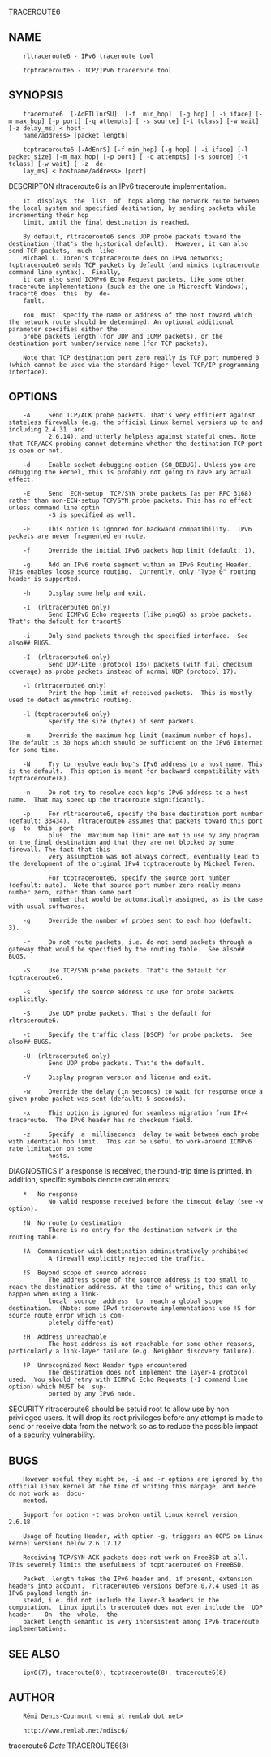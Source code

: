   TRACEROUTE6
 
## NAME
        rltraceroute6 - IPv6 traceroute tool
 
        tcptraceroute6 - TCP/IPv6 traceroute tool
 
## SYNOPSIS
        traceroute6  [-AdEILlnrSU]  [-f  min_hop]  [-g hop] [ -i iface] [-m max_hop] [-p port] [-q attempts] [ -s source] [-t tclass] [-w wait] [-z delay_ms] < host‐
        name/address> [packet length]
 
        tcptraceroute6 [-AdEnrS] [-f min_hop] [-g hop] [ -i iface] [-l packet_size] [-m max_hop] [-p port] [ -q attempts] [-s source] [-t tclass] [-w wait] [ -z  de‐
        lay_ms] < hostname/address> [port]
 
 DESCRIPTON
        rltraceroute6 is an IPv6 traceroute implementation.
 
        It  displays  the  list  of  hops along the network route between the local system and specified destination, by sending packets while incrementing their hop
        limit, until the final destination is reached.
 
        By default, rltraceroute6 sends UDP probe packets toward the destination (that's the historical default).  However, it can also send TCP packets,  much  like
        Michael C. Toren's tcptraceroute does on IPv4 networks; tcptraceroute6 sends TCP packets by default (and mimics tcptraceroute command line syntax).  Finally,
        it can also send ICMPv6 Echo Request packets, like some other traceroute implementations (such as the one in Microsoft Windows); tracert6 does  this  by  de‐
        fault.
 
        You  must  specify the name or address of the host toward which the network route should be determined. An optional additional parameter specifies either the
        probe packets length (for UDP and ICMP packets), or the destination port number/service name (for TCP packets).
 
        Note that TCP destination port zero really is TCP port numbered 0 (which cannot be used via the standard higer-level TCP/IP programming interface).
 
## OPTIONS
        -A     Send TCP/ACK probe packets. That's very efficient against stateless firewalls (e.g. the official Linux kernel versions up to and including 2.4.31  and
               2.6.14), and utterly helpless against stateful ones. Note that TCP/ACK probing cannot determine whether the destination TCP port is open or not.
 
        -d     Enable socket debugging option (SO_DEBUG). Unless you are debugging the kernel, this is probably not going to have any actual effect.
 
        -E     Send  ECN-setup  TCP/SYN probe packets (as per RFC 3168) rather than non-ECN-setup TCP/SYN probe packets. This has no effect unless command line optin
               -S is specified as well.
 
        -F     This option is ignored for backward compatibility.  IPv6 packets are never fragmented en route.
 
        -f     Override the initial IPv6 packets hop limit (default: 1).
 
        -g     Add an IPv6 route segment within an IPv6 Routing Header.  This enables loose source routing.  Currently, only "Type 0" routing header is supported.
 
        -h     Display some help and exit.
 
        -I  (rltraceroute6 only)
               Send ICMPv6 Echo requests (like ping6) as probe packets.  That's the default for tracert6.
 
        -i     Only send packets through the specified interface.  See also## BUGS.
 
        -I  (rltraceroute6 only)
               Send UDP-Lite (protocol 136) packets (with full checksum coverage) as probe packets instead of normal UDP (protocol 17).
 
        -l (rltraceroute6 only)
               Print the hop limit of received packets.  This is mostly used to detect asymmetric routing.
 
        -l (tcptraceroute6 only)
               Specify the size (bytes) of sent packets.
 
        -m     Override the maximum hop limit (maximum number of hops).  The default is 30 hops which should be sufficient on the IPv6 Internet for some time.
 
        -N     Try to resolve each hop's IPv6 address to a host name. This is the default.  This option is meant for backward compatibility with tcptraceroute(8).
 
        -n     Do not try to resolve each hop's IPv6 address to a host name.  That may speed up the traceroute significantly.
 
        -p     For rltraceroute6, specify the base destination port number (default: 33434).  rltraceroute6 assumes that packets toward this port  up  to  this  port
               plus  the  maximum hop limit are not in use by any program on the final destination and that they are not blocked by some firewall. The fact that this
               very assumption was not always correct, eventually lead to the development of the original IPv4 tcptraceroute by Michael Toren.
 
               For tcptraceroute6, specify the source port number (default: auto).  Note that source port number zero really means number zero, rather than some port
               number that would be automatically assigned, as is the case with usual softwares.
 
        -q     Override the number of probes sent to each hop (default: 3).
 
        -r     Do not route packets, i.e. do not send packets through a gateway that would be specified by the routing table.  See also## BUGS.
 
        -S     Use TCP/SYN probe packets. That's the default for tcptraceroute6.
 
        -s     Specify the source address to use for probe packets explicitly.
 
        -S     Use UDP probe packets. That's the default for rltraceroute6.
 
        -t     Specify the traffic class (DSCP) for probe packets.  See also## BUGS.
 
        -U  (rltraceroute6 only)
               Send UDP probe packets. That's the default.
 
        -V     Display program version and license and exit.
 
        -w     Override the delay (in seconds) to wait for response once a given probe packet was sent (default: 5 seconds).
 
        -x     This option is ignored for seamless migration from IPv4 traceroute.  The IPv6 header has no checksum field.
 
        -z     Specify  a  milliseconds  delay to wait between each probe with identical hop limit.  This can be useful to work-around ICMPv6 rate limitation on some
               hosts.
 
 DIAGNOSTICS
        If a response is received, the round-trip time is printed.  In addition, specific symbols denote certain errors:
 
        *   No response
               No valid response received before the timeout delay (see -w option).
 
        !N  No route to destination
               There is no entry for the destination network in the routing table.
 
        !A  Communication with destination administratively prohibited
               A firewall explicitly rejected the traffic.
 
        !S  Beyond scope of source address
               The address scope of the source address is too small to reach the destination address. At the time of writing, this can only happen when using a link-
               local  source  address  to  reach a global scope destination.  (Note: some IPv4 traceroute implementations use !S for source route error which is com‐
               pletely different)
 
        !H  Address unreachable
               The host address is not reachable for some other reasons, particularly a link-layer failure (e.g. Neighbor discovery failure).
 
        !P  Unrecognized Next Header type encountered
               The destination does not implement the layer-4 protocol used.  You should retry with ICMPv6 Echo Requests (-I command line option) which MUST be  sup‐
               ported by any IPv6 node.
 
 SECURITY
        rltraceroute6 should be setuid root to allow use by non privileged users. It will drop its root privileges before any attempt is made to send or receive data
        from the network so as to reduce the possible impact of a security vulnerability.
 
## BUGS
        However useful they might be, -i and -r options are ignored by the official Linux kernel at the time of writing this manpage, and hence do not work as  docu‐
        mented.
 
        Support for option -t was broken until Linux kernel version 2.6.18.
 
        Usage of Routing Header, with option -g, triggers an OOPS on Linux kernel versions below 2.6.17.12.
 
        Receiving TCP/SYN-ACK packets does not work on FreeBSD at all.  This severely limits the usefulness of tcptraceroute6 on FreeBSD.
 
        Packet  length takes the IPv6 header and, if present, extension headers into account.  rltraceroute6 versions before 0.7.4 used it as IPv6 payload length in‐
        stead, i.e. did not include the layer-3 headers in the computation.  Linux iputils traceroute6 does not even include the  UDP  header.   On  the  whole,  the
        packet length semantic is very inconsistent among IPv6 traceroute implementations.
 
## SEE ALSO
        ipv6(7), traceroute(8), tcptraceroute(8), traceroute6(8)
 
## AUTHOR
        Rémi Denis-Courmont <remi at remlab dot net>
 
        http://www.remlab.net/ndisc6/
 
 traceroute6                                                                    $Date$                                                                 TRACEROUTE6(8)
